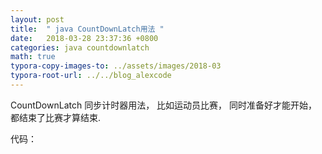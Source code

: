 ```yaml
---
layout: post
title:  " java CountDownLatch用法 "
date:   2018-03-28 23:37:36 +0800
categories: java countdownlatch 
math: true
typora-copy-images-to: ../assets/images/2018-03
typora-root-url: ../../blog_alexcode
---
```

CountDownLatch 同步计时器用法， 比如运动员比赛， 同时准备好才能开始， 都结束了比赛才算结束. 



代码：



<script src="https://gist.github.com/foxlog/9f0361251a3f1ab54f2cbdbd3a4e5eb3.js"></script>






